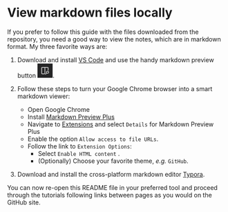 # View markdown files locally

If you prefer to follow this guide with the files downloaded from the repository, you need a good way to view the notes, which are in markdown format.  My three favorite ways are:

1. Download and install [VS Code](https://code.visualstudio.com/download) and use the handy markdown preview button ![markdown-preview-button](./figs/markdown-preview-button.png).

1. Follow these steps to turn your Google Chrome browser into a smart markdown viewer:
    - Open Google Chrome
    - Install [Markdown Preview Plus](https://chrome.google.com/webstore/detail/febilkbfcbhebfnokafefeacimjdckgl?utm_source=chrome-app-launcher-info-dialog)
    - Navigate to [Extensions](chrome://extensions/) and select `Details` for Markdown Preview Plus
    - Enable the option `Allow access to file URLs`.
    - Follow the link to `Extension Options`:
      - Select `Enable HTML content` .
      - (Optionally) Choose your favorite theme, *e.g.* `GitHub`.

1. Download and install the cross-platform markdown editor [Typora](https://typora.io/).

You can now re-open this README file in your preferred tool and proceed through the tutorials following links between pages as you would on the GitHub site.
